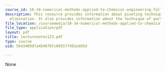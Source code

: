 ```yaml
---
course_id: 10-34-numerical-methods-applied-to-chemical-engineering-fall-2005
description: This resource provides information about pivoting techniques in Gaussian
  elimination. It also provides information about the technique of partial pivoting.
file_location: /coursemedia/10-34-numerical-methods-applied-to-chemical-engineering-fall-2005/5643489d7a4b96707c0d5577492edd5d_lecturenotes123.pdf
file_type: application/pdf
layout: pdf
title: lecturenotes123.pdf
type: course
uid: 5643489d7a4b96707c0d5577492edd5d

---
```

None